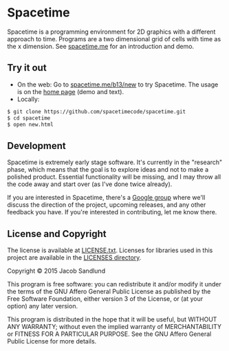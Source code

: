 # Spacetime

Spacetime is a programming environment for 2D graphics with a different approach to time. Programs are a two dimensional grid of cells with time as the x dimension. See [spacetime.me](https://spacetime.me) for an introduction and demo.

## Try it out

* On the web: Go to [spacetime.me/b13/new](https://spacetime.me/b13/new) to try Spacetime. The usage is on the [home page](https://spacetime.me) (demo and text).
* Locally:

``` bash
$ git clone https://github.com/spacetimecode/spacetime.git
$ cd spacetime
$ open new.html
```

## Development

Spacetime is extremely early stage software. It's currently in the "research" phase, which means that the goal is to explore ideas and not to make a polished product. Essential functionality will be missing, and I may throw all the code away and start over (as I've done twice already).

If you are interested in Spacetime, there's a [Google group](https://groups.google.com/forum/#!forum/spacetime-talk) where we'll discuss the direction of the project, upcoming releases, and any other feedback you have. If you're interested in contributing, let me know there.

## License and Copyright

The license is available at [LICENSE.txt](https://github.com/spacetimecode/spacetime/blob/master/LICENSE.txt). Licenses for libraries used in this project are available in the [LICENSES directory](https://github.com/spacetimecode/spacetime/tree/master/LICENSES).

Copyright &copy; 2015  Jacob Sandlund

This program is free software: you can redistribute it and/or modify
it under the terms of the GNU Affero General Public License as published by
the Free Software Foundation, either version 3 of the License, or
(at your option) any later version.

This program is distributed in the hope that it will be useful,
but WITHOUT ANY WARRANTY; without even the implied warranty of
MERCHANTABILITY or FITNESS FOR A PARTICULAR PURPOSE.  See the
GNU Affero General Public License for more details.
